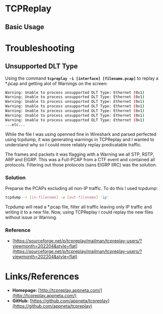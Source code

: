 # TCPReplay

## Basic Usage



# Troubleshooting

## Unsupported DLT Type
Using the command **`tcpreplay -i [interface] [filename.pcap]`** to replay a *.pcap and getting alot of Warnings on the screen:
```bash
Warning: Unable to process unsupported DLT Type: Ethernet (0x1)
Warning: Unable to process unsupported DLT Type: Ethernet (0x1)
Warning: Unable to process unsupported DLT Type: Ethernet (0x1)
Warning: Unable to process unsupported DLT Type: Ethernet (0x1)
Warning: Unable to process unsupported DLT Type: Ethernet (0x1)
Warning: Unable to process unsupported DLT Type: Ethernet (0x1)
Warning: Unable to process unsupported DLT Type: Ethernet (0x1)
...etc...
```

While the file I was using openned fine in Wireshark and parsed perfected using tcpdump, it was generating warnings in TCPReplay and I wanted to understand why so I could more reliably replay predicatable traffic.

The frames and packets it was flagging with a Warning we all STP, RSTP, ARP and EIGRP. This was a Full-PCAP from a CTF event and contained all protocols. Filtering out those protocols (sans EIGRP IIRC) was the solution.

### Solution
Preparse the PCAPs excluding all non-IP traffic. To do this I used tcpdump:
```bash
tcpdump -r [in-filename] -w [out-filename] 'ip'
```

Tcpdump will read a *.pcap file, filter all traffic leaving only IP traffic and writing it to a new file. Now, using TCPReplay I could replay the new files without issue or Warning.

### Reference
- [https://sourceforge.net/p/tcpreplay/mailman/tcpreplay-users/?viewmonth=202204&style=flat](https://sourceforge.net/p/tcpreplay/mailman/tcpreplay-users/?viewmonth=202204&style=flat)

# Links/References
- **Homepage:** [http://tcpreplay.appneta.com/](http://tcpreplay.appneta.com/)
- **GitHub:** [https://github.com/appneta/tcpreplay](https://github.com/appneta/tcpreplay)